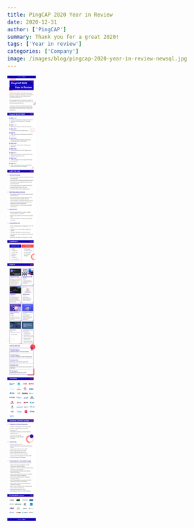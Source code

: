 ```yaml
---
title: PingCAP 2020 Year in Review
date: 2020-12-31
author: ['PingCAP']
summary: Thank you for a great 2020!
tags: ['Year in review']
categories: ['Company']
image: /images/blog/pingcap-2020-year-in-review-newsql.jpg
---
```


![PingCAP 2020 Year in Review](media/pingcap-2020-year-in-review.jpg)

